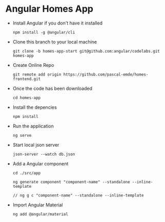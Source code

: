 # Angular Homes App
- Install Angular if you don't have it installed

  `npm install -g @angular/cli`

- Clone this branch to your local machine

  `git clone -b homes-app-start git@github.com:angular/codelabs.git homes-app`

- Create Online Repo

  `git remote add origin https://github.com/pascal-emde/homes-frontend.git`

- Once the code has been downloaded

  `cd homes-app`

- Install the depencies

  `npm install` 

- Run the application 

  `ng serve`

- Start local json server

  `json-server --watch db.json`

- Add a Angular component

  `cd ./src/app`
 
  `ng generate component "component-name" --standalone --inline-template`

  `// ng g c "component-name" --standalone --inline-template`

- Import Angular Material

  `ng add @angular/material`
